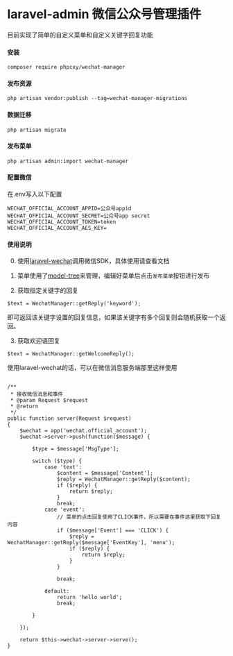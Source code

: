 laravel-admin 微信公众号管理插件
======

目前实现了简单的自定义菜单和自定义关键字回复功能

#### 安装
`composer require phpcxy/wechat-manager`

#### 发布资源
```
php artisan vendor:publish --tag=wechat-manager-migrations
```

#### 数据迁移

```
php artisan migrate
```

#### 发布菜单
```
php artisan admin:import wechat-manager
```

#### 配置微信
在.env写入以下配置
```
WECHAT_OFFICIAL_ACCOUNT_APPID=公众号appid
WECHAT_OFFICIAL_ACCOUNT_SECRET=公众号app secret
WECHAT_OFFICIAL_ACCOUNT_TOKEN=token
WECHAT_OFFICIAL_ACCOUNT_AES_KEY=
```

#### 使用说明

0. 使用[laravel-wechat](https://github.com/overtrue/laravel-wechat)调用微信SDK，具体使用请查看文档

1. 菜单使用了[model-tree](http://laravel-admin.org/docs/zh/model-tree)来管理，编辑好菜单后点击`发布菜单`按钮进行发布

2. 获取指定关键字的回复
```
$text = WechatManager::getReply('keyword');
```
即可返回该关键字设置的回复信息，如果该关键字有多个回复则会随机获取一个返回。

3. 获取欢迎语回复
```
$text = WechatManager::getWelcomeReply();
```

使用laravel-wechat的话，可以在微信消息服务端那里这样使用
```

/**
 * 接收微信消息和事件
 * @param Request $request
 * @return
 */
public function server(Request $request)
{
    $wechat = app('wechat.official_account');
    $wechat->server->push(function($message) {
  
        $type = $message['MsgType'];
        
        switch ($type) {
            case 'text':
                $content = $message['Content'];
                $reply = WechatManager::getReply($content);
                if ($reply) {
                    return $reply;
                }
                break;
            case 'event':
                // 菜单的点击回复使用了CLICK事件，所以需要在事件这里获取下回复内容
                if ($message['Event'] === 'CLICK') {
                    $reply = WechatManager::getReply($message['EventKey'], 'menu');
                    if ($reply) {
                        return $reply;
                    }
                }
                
                break;
            
            default:
                return 'hello world';
                break;
                
        }
        
    });
    
    return $this->wechat->server->serve();
}

```

